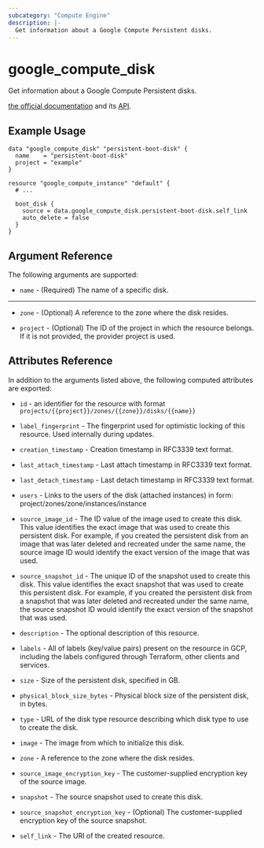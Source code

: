 ```yaml
---
subcategory: "Compute Engine"
description: |-
  Get information about a Google Compute Persistent disks.
---
```


# google_compute_disk

Get information about a Google Compute Persistent disks.

[the official documentation](https://cloud.google.com/compute/docs/disks) and its [API](https://cloud.google.com/compute/docs/reference/latest/disks).

## Example Usage

```hcl
data "google_compute_disk" "persistent-boot-disk" {
  name    = "persistent-boot-disk"
  project = "example"
}

resource "google_compute_instance" "default" {
  # ...
    
  boot_disk {
    source = data.google_compute_disk.persistent-boot-disk.self_link
    auto_delete = false
  }
}
```

## Argument Reference

The following arguments are supported:

* `name` - (Required) The name of a specific disk.

- - -

* `zone` - (Optional) A reference to the zone where the disk resides.

* `project` - (Optional) The ID of the project in which the resource belongs.
    If it is not provided, the provider project is used.

## Attributes Reference

In addition to the arguments listed above, the following computed attributes are exported:

* `id` - an identifier for the resource with format `projects/{{project}}/zones/{{zone}}/disks/{{name}}`

* `label_fingerprint` -
  The fingerprint used for optimistic locking of this resource.  Used
  internally during updates.

* `creation_timestamp` -
  Creation timestamp in RFC3339 text format.

* `last_attach_timestamp` -
  Last attach timestamp in RFC3339 text format.

* `last_detach_timestamp` -
  Last detach timestamp in RFC3339 text format.

* `users` -
  Links to the users of the disk (attached instances) in form:
  project/zones/zone/instances/instance

* `source_image_id` -
  The ID value of the image used to create this disk. This value
  identifies the exact image that was used to create this persistent
  disk. For example, if you created the persistent disk from an image
  that was later deleted and recreated under the same name, the source
  image ID would identify the exact version of the image that was used.

* `source_snapshot_id` -
  The unique ID of the snapshot used to create this disk. This value
  identifies the exact snapshot that was used to create this persistent
  disk. For example, if you created the persistent disk from a snapshot
  that was later deleted and recreated under the same name, the source
  snapshot ID would identify the exact version of the snapshot that was
  used.

* `description` -
  The optional description of this resource.

* `labels` - All of labels (key/value pairs) present on the resource in GCP, including the labels configured through Terraform, other clients and services.

* `size` -
  Size of the persistent disk, specified in GB.

* `physical_block_size_bytes` -
  Physical block size of the persistent disk, in bytes.

* `type` -
  URL of the disk type resource describing which disk type to use to
  create the disk.

* `image` -
  The image from which to initialize this disk.

* `zone` -
  A reference to the zone where the disk resides.

* `source_image_encryption_key` -
  The customer-supplied encryption key of the source image.

* `snapshot` -
  The source snapshot used to create this disk.

* `source_snapshot_encryption_key` -
  (Optional)
  The customer-supplied encryption key of the source snapshot.

* `self_link` - The URI of the created resource.
